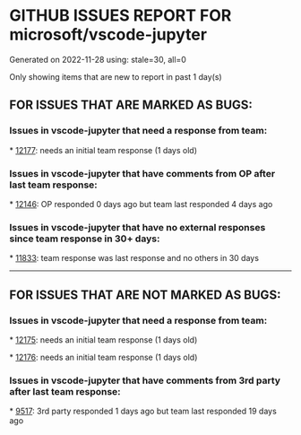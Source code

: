 
# GITHUB ISSUES REPORT FOR microsoft/vscode-jupyter


Generated on 2022-11-28 using: stale=30, all=0


Only showing items that are new to report in past 1 day(s)


## FOR ISSUES THAT ARE MARKED AS BUGS:


### Issues in vscode-jupyter that need a response from team:


\* [12177](https://github.com/microsoft/vscode-jupyter/issues/12177 "duplicate/double information shown when hovering over symbols "): needs an initial team response (1 days old)

### Issues in vscode-jupyter that have comments from OP after last team response:


\* [12146](https://github.com/microsoft/vscode-jupyter/issues/12146 "ipykernel not detected ('Running cells with 3.9.13 (base) requires ipykernel package installed or requires an update')"): OP responded 0 days ago but team last responded 4 days ago

### Issues in vscode-jupyter that have no external responses since team response in 30+ days:


\* [11833](https://github.com/microsoft/vscode-jupyter/issues/11833 "Data Viewer filter shows no rows when the filter is used on the index of a DataFrame"): team response was last response and no others in 30 days

---

## FOR ISSUES THAT ARE NOT MARKED AS BUGS:


### Issues in vscode-jupyter that need a response from team:


\* [12175](https://github.com/microsoft/vscode-jupyter/issues/12175 "Relative line numbers in Notebook cells"): needs an initial team response (1 days old)

\* [12176](https://github.com/microsoft/vscode-jupyter/issues/12176 "Feature Request: Run block and move down in Python text file without selecting block manually"): needs an initial team response (1 days old)

### Issues in vscode-jupyter that have comments from 3rd party after last team response:


\* [9517](https://github.com/microsoft/vscode-jupyter/issues/9517 "Connect to existing Local Kernel"): 3rd party responded 1 days ago but team last responded 19 days ago
